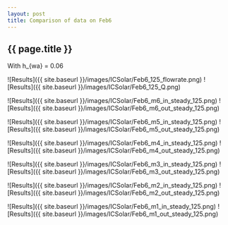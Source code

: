 ```yaml
---
layout: post
title: Comparison of data on Feb6
---
```

{{ page.title }}
-----------------
With h_{wa} = 0.06

![Results]({{ site.baseurl }}/images/ICSolar/Feb6_125_flowrate.png) ![Results]({{ site.baseurl }}/images/ICSolar/Feb6_125_Q.png)

![Results]({{ site.baseurl }}/images/ICSolar/Feb6_m6_in_steady_125.png) ![Results]({{ site.baseurl }}/images/ICSolar/Feb6_m6_out_steady_125.png)

![Results]({{ site.baseurl }}/images/ICSolar/Feb6_m5_in_steady_125.png) ![Results]({{ site.baseurl }}/images/ICSolar/Feb6_m5_out_steady_125.png)

![Results]({{ site.baseurl }}/images/ICSolar/Feb6_m4_in_steady_125.png) ![Results]({{ site.baseurl }}/images/ICSolar/Feb6_m4_out_steady_125.png)

![Results]({{ site.baseurl }}/images/ICSolar/Feb6_m3_in_steady_125.png) ![Results]({{ site.baseurl }}/images/ICSolar/Feb6_m3_out_steady_125.png)

![Results]({{ site.baseurl }}/images/ICSolar/Feb6_m2_in_steady_125.png) ![Results]({{ site.baseurl }}/images/ICSolar/Feb6_m2_out_steady_125.png)

![Results]({{ site.baseurl }}/images/ICSolar/Feb6_m1_in_steady_125.png) ![Results]({{ site.baseurl }}/images/ICSolar/Feb6_m1_out_steady_125.png)

